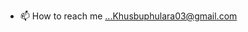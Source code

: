 
- 📫 How to reach me ...Khusbuphulara03@gmail.com




<!---
KhushiP098/KhushiP098 is a ✨ special ✨ repository because its `README.md` (this file) appears on your GitHub profile.
You can click the Preview link to take a look at your changes.
--->

